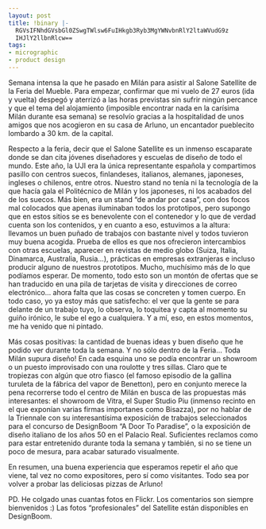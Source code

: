 ```yaml
---
layout: post
title: !binary |-
  RGVsIFNhdGVsbGl0ZSwgTWlsw6FuIHkgb3Ryb3MgYWNvbnRlY2ltaWVudG9z
  IHJlY2llbnRlcw==
tags:
- micrographic
- product design
---
```

Semana intensa la que he pasado en Milán para asistir al Salone Satellite de la Feria del Mueble. Para empezar, confirmar que mi vuelo de 27 euros (ida y vuelta) despegó y aterrizó a las horas previstas sin sufrir ningún percance y que el tema del alojamiento (imposible encontrar nada en la carísima Milán durante esa semana) se resolvío gracias a la hospitalidad de unos amigos que nos acogieron en su casa de Arluno, un encantador pueblecito lombardo a 30 km. de la capital.

<!--more-->

Respecto a la feria, decir que el Salone Satellite es un inmenso escaparate donde se dan cita jóvenes diseñadores y escuelas de diseño de todo el mundo. Este año, la UJI era la única representante española y compartimos pasillo con centros suecos, finlandeses, italianos, alemanes, japoneses, ingleses o chilenos, entre otros. Nuestro stand no tenía ni la tecnología de la que hacía gala el Politécnico de Milán y los japoneses, ni los acabados del de los suecos. Más bien, era un stand “de andar por casa”, con dos focos mal colocados que apenas iluminaban todos los prototipos, pero supongo que en estos sitios se es benevolente con el contenedor y lo que de verdad cuenta son los contenidos, y en cuanto a eso, estuvimos a la altura: llevamos un buen puñado de trabajos con bastante nivel y todos tuvieron muy buena acogida. Prueba de ellos es que nos ofrecieron intercambios con otras escuelas, aparecer en revistas de medio globo (Suiza, Italia, Dinamarca, Australia, Rusia…), prácticas en empresas extranjeras e incluso producir alguno de nuestros prototipos. Mucho, muchísimo más de lo que podíamos esperar. De momento, todo esto son un montón de ofertas que se han traducido en una pila de tarjetas de visita y direcciones de correo electrónico… ahora falta que las cosas se concreten y tomen cuerpo. En todo caso, yo ya estoy más que satisfecho: el ver que la gente se para delante de un trabajo tuyo, lo observa, lo toquitea y capta al momento su guiño irónico, le sube el ego a cualquiera. Y a mí, eso, en estos momentos, me ha venido que ni pintado.

Más cosas positivas: la cantidad de buenas ideas y buen diseño que he podido ver durante toda la semana. Y no sólo dentro de la Feria… Toda Milán supura diseño! En cada esquina uno se podía encontrar un showroom o un puesto improvisado con una roulotte y tres sillas. Claro que te tropiezas con algún que otro fiasco (el famoso episodio de la gallina turuleta de la fábrica del vapor de Benetton), pero en conjunto merece la pena recorrerse todo el centro de Milán en busca de las propuestas más interesantes: el showroom de Vitra, el Super Studio Piu (inmenso recinto en el que exponían varias firmas importanes como Bisazza), por no hablar de la Triennale con su interesantísima exposición de trabajos seleccionados para el concurso de DesignBoom “A Door To Paradise”, o la exposición de diseño italiano de los años 50 en el Palacio Real. Suficientes reclamos como para estar entretenido durante toda la semana y también, si no se tiene un poco de mesura, para acabar saturado visualmente.

En resumen, una buena experiencia que esperamos repetir el año que viene, tal vez no como expositores, pero sí como visitantes. Todo sea por volver a probar las deliciosas pizzas de Arluno!

PD. He colgado unas cuantas fotos en Flickr. Los comentarios son siempre bienvenidos :) Las fotos “profesionales” del Satellite están disponibles en DesignBoom.
